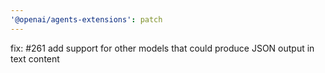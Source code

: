 ```yaml
---
'@openai/agents-extensions': patch
---
```


fix: #261 add support for other models that could produce JSON output in text content
